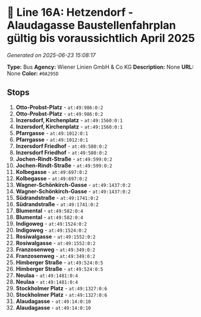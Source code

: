 # 🚌 Line 16A: Hetzendorf - Alaudagasse Baustellenfahrplan gültig bis voraussichtlich April 2025

*Generated on 2025-06-23 15:08:17*

**Type:** Bus
**Agency:** Wiener Linien GmbH & Co KG
**Description:** None
**URL:** None
**Color:** `#0A295D`

## Stops

1. **Otto-Probst-Platz** - `at:49:986:0:2`
2. **Otto-Probst-Platz** - `at:49:986:0:2`
3. **Inzersdorf, Kirchenplatz** - `at:49:1560:0:1`
4. **Inzersdorf, Kirchenplatz** - `at:49:1560:0:1`
5. **Pfarrgasse** - `at:49:1012:0:1`
6. **Pfarrgasse** - `at:49:1012:0:1`
7. **Inzersdorf Friedhof** - `at:49:580:0:2`
8. **Inzersdorf Friedhof** - `at:49:580:0:2`
9. **Jochen-Rindt-Straße** - `at:49:599:0:2`
10. **Jochen-Rindt-Straße** - `at:49:599:0:2`
11. **Kolbegasse** - `at:49:697:0:2`
12. **Kolbegasse** - `at:49:697:0:2`
13. **Wagner-Schönkirch-Gasse** - `at:49:1437:0:2`
14. **Wagner-Schönkirch-Gasse** - `at:49:1437:0:2`
15. **Südrandstraße** - `at:49:1741:0:2`
16. **Südrandstraße** - `at:49:1741:0:2`
17. **Blumental** - `at:49:582:0:4`
18. **Blumental** - `at:49:582:0:4`
19. **Indigoweg** - `at:49:1524:0:2`
20. **Indigoweg** - `at:49:1524:0:2`
21. **Rosiwalgasse** - `at:49:1552:0:2`
22. **Rosiwalgasse** - `at:49:1552:0:2`
23. **Franzosenweg** - `at:49:349:0:2`
24. **Franzosenweg** - `at:49:349:0:2`
25. **Himberger Straße** - `at:49:524:0:5`
26. **Himberger Straße** - `at:49:524:0:5`
27. **Neulaa** - `at:49:1481:0:4`
28. **Neulaa** - `at:49:1481:0:4`
29. **Stockholmer Platz** - `at:49:1327:0:6`
30. **Stockholmer Platz** - `at:49:1327:0:6`
31. **Alaudagasse** - `at:49:14:0:10`
32. **Alaudagasse** - `at:49:14:0:10`